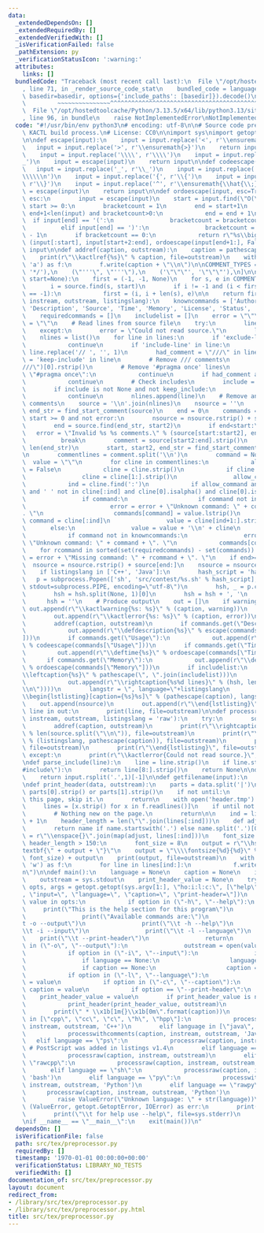 ```yaml
---
data:
  _extendedDependsOn: []
  _extendedRequiredBy: []
  _extendedVerifiedWith: []
  _isVerificationFailed: false
  _pathExtension: py
  _verificationStatusIcon: ':warning:'
  attributes:
    links: []
  bundledCode: "Traceback (most recent call last):\n  File \"/opt/hostedtoolcache/Python/3.13.5/x64/lib/python3.13/site-packages/onlinejudge_verify/documentation/build.py\"\
    , line 71, in _render_source_code_stat\n    bundled_code = language.bundle(stat.path,\
    \ basedir=basedir, options={'include_paths': [basedir]}).decode()\n          \
    \         ~~~~~~~~~~~~~~~^^^^^^^^^^^^^^^^^^^^^^^^^^^^^^^^^^^^^^^^^^^^^^^^^^^^^^^^^^^^^^^^^^\n\
    \  File \"/opt/hostedtoolcache/Python/3.13.5/x64/lib/python3.13/site-packages/onlinejudge_verify/languages/python.py\"\
    , line 96, in bundle\n    raise NotImplementedError\nNotImplementedError\n"
  code: "#!/usr/bin/env python3\n# encoding: utf-8\n\n# Source code preprocessor for\
    \ KACTL build process.\n# License: CC0\n\nimport sys\nimport getopt\nimport subprocess\n\
    \n\ndef escape(input):\n    input = input.replace('<', r'\\ensuremath{<}')\n \
    \   input = input.replace('>', r'\\ensuremath{>}')\n    return input\n\ndef pathescape(input):\n\
    \    input = input.replace('\\\\', r'\\\\')\n    input = input.replace('_', r'\\\
    _')\n    input = escape(input)\n    return input\n\ndef codeescape(input):\n \
    \   input = input.replace('_', r'\\_')\n    input = input.replace('\\n', '\\\\\
    \\\\\\n')\n    input = input.replace('{', r'\\{')\n    input = input.replace('}',\
    \ r'\\}')\n    input = input.replace('^', r'\\ensuremath{\\hat{\\;}}')\n    input\
    \ = escape(input)\n    return input\n\ndef ordoescape(input, esc=True):\n    if\
    \ esc:\n        input = escape(input)\n    start = input.find(\"O(\")\n    if\
    \ start >= 0:\n        bracketcount = 1\n        end = start+1\n        while\
    \ end+1<len(input) and bracketcount>0:\n            end = end + 1\n          \
    \  if input[end] == '(':\n                bracketcount = bracketcount + 1\n  \
    \          elif input[end] == ')':\n                bracketcount = bracketcount\
    \ - 1\n        if bracketcount == 0:\n            return r\"%s\\bigo{%s}%s\" %\
    \ (input[:start], input[start+2:end], ordoescape(input[end+1:], False))\n    return\
    \ input\n\ndef addref(caption, outstream):\n    caption = pathescape(caption).strip()\n\
    \    print(r\"\\kactlref{%s}\" % caption, file=outstream)\n    with open('header.tmp',\
    \ 'a') as f:\n        f.write(caption + \"\\n\")\n\nCOMMENT_TYPES = [\n    ('/**',\
    \ '*/'),\n    (\"'''\", \"'''\"),\n    ('\"\"\"', '\"\"\"'),\n]\n\ndef find_start_comment(source,\
    \ start=None):\n    first = (-1, -1, None)\n    for s, e in COMMENT_TYPES:\n \
    \       i = source.find(s, start)\n        if i != -1 and (i < first[0] or first[0]\
    \ == -1):\n            first = (i, i + len(s), e)\n\n    return first\n\ndef processwithcomments(caption,\
    \ instream, outstream, listingslang):\n    knowncommands = ['Author', 'Date',\
    \ 'Description', 'Source', 'Time', 'Memory', 'License', 'Status', 'Usage', 'Details']\n\
    \    requiredcommands = []\n    includelist = []\n    error = \"\"\n    warning\
    \ = \"\"\n    # Read lines from source file\n    try:\n        lines = instream.readlines()\n\
    \    except:\n        error = \"Could not read source.\"\n        lines = []\n\
    \    nlines = list()\n    for line in lines:\n        if 'exclude-line' in line:\n\
    \            continue\n        if 'include-line' in line:\n            line =\
    \ line.replace('// ', '', 1)\n        had_comment = \"///\" in line\n        keep_include\
    \ = 'keep-include' in line\n        # Remove /// comments\n        line = line.split(\"\
    ///\")[0].rstrip()\n        # Remove '#pragma once' lines\n        if line ==\
    \ \"#pragma once\":\n            continue\n        if had_comment and not line:\n\
    \            continue\n        # Check includes\n        include = parse_include(line)\n\
    \        if include is not None and not keep_include:\n            includelist.append(include)\n\
    \            continue\n        nlines.append(line)\n    # Remove and process multiline\
    \ comments\n    source = '\\n'.join(nlines)\n    nsource = ''\n    start, start2,\
    \ end_str = find_start_comment(source)\n    end = 0\n    commands = {}\n    while\
    \ start >= 0 and not error:\n        nsource = nsource.rstrip() + source[end:start]\n\
    \        end = source.find(end_str, start2)\n        if end<start:\n         \
    \   error = \"Invalid %s %s comments.\" % (source[start:start2], end_str)\n  \
    \          break\n        comment = source[start2:end].strip()\n        end +=\
    \ len(end_str)\n        start, start2, end_str = find_start_comment(source, end)\n\
    \n        commentlines = comment.split('\\n')\n        command = None\n      \
    \  value = \"\"\n        for cline in commentlines:\n            allow_command\
    \ = False\n            cline = cline.strip()\n            if cline.startswith('*'):\n\
    \                cline = cline[1:].strip()\n                allow_command = True\n\
    \            ind = cline.find(':')\n            if allow_command and ind != -1\
    \ and ' ' not in cline[:ind] and cline[0].isalpha() and cline[0].isupper():\n\
    \                if command:\n                    if command not in knowncommands:\n\
    \                        error = error + \"Unknown command: \" + command + \"\
    . \"\n                    commands[command] = value.lstrip()\n               \
    \ command = cline[:ind]\n                value = cline[ind+1:].strip()\n     \
    \       else:\n                value = value + '\\n' + cline\n        if command:\n\
    \            if command not in knowncommands:\n                error = error +\
    \ \"Unknown command: \" + command + \". \"\n            commands[command] = value.lstrip()\n\
    \    for rcommand in sorted(set(requiredcommands) - set(commands)):\n        error\
    \ = error + \"Missing command: \" + rcommand + \". \"\n    if end>=0:\n      \
    \  nsource = nsource.rstrip() + source[end:]\n    nsource = nsource.strip()\n\n\
    \    if listingslang in ['C++', 'Java']:\n        hash_script = 'hash'\n     \
    \   p = subprocess.Popen(['sh', 'src/contest/%s.sh' % hash_script], stdin=subprocess.PIPE,\
    \ stdout=subprocess.PIPE, encoding=\"utf-8\")\n        hsh, _ = p.communicate(nsource)\n\
    \        hsh = hsh.split(None, 1)[0]\n        hsh = hsh + ', '\n    else:\n  \
    \      hsh = ''\n    # Produce output\n    out = []\n    if warning:\n       \
    \ out.append(r\"\\kactlwarning{%s: %s}\" % (caption, warning))\n    if error:\n\
    \        out.append(r\"\\kactlerror{%s: %s}\" % (caption, error))\n    else:\n\
    \        addref(caption, outstream)\n        if commands.get(\"Description\"):\n\
    \            out.append(r\"\\defdescription{%s}\" % escape(commands[\"Description\"\
    ]))\n        if commands.get(\"Usage\"):\n            out.append(r\"\\defusage{%s}\"\
    \ % codeescape(commands[\"Usage\"]))\n        if commands.get(\"Time\"):\n   \
    \         out.append(r\"\\deftime{%s}\" % ordoescape(commands[\"Time\"]))\n  \
    \      if commands.get(\"Memory\"):\n            out.append(r\"\\defmemory{%s}\"\
    \ % ordoescape(commands[\"Memory\"]))\n        if includelist:\n            out.append(r\"\
    \\leftcaption{%s}\" % pathescape(\", \".join(includelist)))\n        if nsource:\n\
    \            out.append(r\"\\rightcaption{%s%d lines}\" % (hsh, len(nsource.split(\"\
    \\n\"))))\n        langstr = \", language=\"+listingslang\n        out.append(r\"\
    \\begin{lstlisting}[caption={%s}%s]\" % (pathescape(caption), langstr))\n    \
    \    out.append(nsource)\n        out.append(r\"\\end{lstlisting}\")\n\n    for\
    \ line in out:\n        print(line, file=outstream)\n\ndef processraw(caption,\
    \ instream, outstream, listingslang = 'raw'):\n    try:\n        source = instream.read().strip()\n\
    \        addref(caption, outstream)\n        print(r\"\\rightcaption{%d lines}\"\
    \ % len(source.split(\"\\n\")), file=outstream)\n        print(r\"\\begin{lstlisting}[language=%s,caption={%s}]\"\
    \ % (listingslang, pathescape(caption)), file=outstream)\n        print(source,\
    \ file=outstream)\n        print(r\"\\end{lstlisting}\", file=outstream)\n   \
    \ except:\n        print(r\"\\kactlerror{Could not read source.}\", file=outstream)\n\
    \ndef parse_include(line):\n    line = line.strip()\n    if line.startswith(\"\
    #include\"):\n        return line[8:].strip()\n    return None\n\ndef getlang(input):\n\
    \    return input.rsplit('.',1)[-1]\n\ndef getfilename(input):\n    return input.rsplit('/',1)[-1]\n\
    \ndef print_header(data, outstream):\n    parts = data.split('|')\n    until =\
    \ parts[0].strip() or parts[1].strip()\n    if not until:\n        # Nothing on\
    \ this page, skip it.\n        return\n    with open('header.tmp') as f:\n   \
    \     lines = [x.strip() for x in f.readlines()]\n    if until not in lines:\n\
    \        # Nothing new on the page.\n        return\n\n    ind = lines.index(until)\
    \ + 1\n    header_length = len(\"\".join(lines[:ind]))\n    def adjust(name):\n\
    \        return name if name.startswith('.') else name.split('.')[0]\n    output\
    \ = r\"\\enspace{}\".join(map(adjust, lines[:ind]))\n    font_size = 10\n    if\
    \ header_length > 150:\n        font_size = 8\n    output = r\"\\hspace{3mm}\\\
    textbf{\" + output + \"}\"\n    output = \"\\\\fontsize{%d}{%d}\" % (font_size,\
    \ font_size) + output\n    print(output, file=outstream)\n    with open('header.tmp',\
    \ 'w') as f:\n        for line in lines[ind:]:\n            f.write(line + \"\\\
    n\")\n\ndef main():\n    language = None\n    caption = None\n    instream = sys.stdin\n\
    \    outstream = sys.stdout\n    print_header_value = None\n    try:\n       \
    \ opts, args = getopt.getopt(sys.argv[1:], \"ho:i:l:c:\", [\"help\", \"output=\"\
    , \"input=\", \"language=\", \"caption=\", \"print-header=\"])\n        for option,\
    \ value in opts:\n            if option in (\"-h\", \"--help\"):\n           \
    \     print(\"This is the help section for this program\")\n                print()\n\
    \                print(\"Available commands are:\")\n                print(\"\\\
    t -o --output\")\n                print(\"\\t -h --help\")\n                print(\"\
    \\t -i --input\")\n                print(\"\\t -l --language\")\n            \
    \    print(\"\\t --print-header\")\n                return\n            if option\
    \ in (\"-o\", \"--output\"):\n                outstream = open(value, \"w\")\n\
    \            if option in (\"-i\", \"--input\"):\n                instream = open(value)\n\
    \                if language == None:\n                    language = getlang(value)\n\
    \                if caption == None:\n                    caption = getfilename(value)\n\
    \            if option in (\"-l\", \"--language\"):\n                language\
    \ = value\n            if option in (\"-c\", \"--caption\"):\n               \
    \ caption = value\n            if option == \"--print-header\":\n            \
    \    print_header_value = value\n        if print_header_value is not None:\n\
    \            print_header(print_header_value, outstream)\n            return\n\
    \        print(\" * \\x1b[1m{}\\x1b[0m\".format(caption))\n        if language\
    \ in [\"cpp\", \"cc\", \"c\", \"h\", \"hpp\"]:\n            processwithcomments(caption,\
    \ instream, outstream, 'C++')\n        elif language in [\"java\", \"kt\"]:\n\
    \            processwithcomments(caption, instream, outstream, 'Java')\n     \
    \   elif language == \"ps\":\n            processraw(caption, instream, outstream)\
    \ # PostScript was added in listings v1.4\n        elif language == \"raw\":\n\
    \            processraw(caption, instream, outstream)\n        elif language ==\
    \ \"rawcpp\":\n            processraw(caption, instream, outstream, 'C++')\n \
    \       elif language == \"sh\":\n            processraw(caption, instream, outstream,\
    \ 'bash')\n        elif language == \"py\":\n            processwithcomments(caption,\
    \ instream, outstream, 'Python')\n        elif language == \"rawpy\":\n      \
    \      processraw(caption, instream, outstream, 'Python')\n        else:\n   \
    \         raise ValueError(\"Unknown language: \" + str(language))\n    except\
    \ (ValueError, getopt.GetoptError, IOError) as err:\n        print(str(err), file=sys.stderr)\n\
    \        print(\"\\t for help use --help\", file=sys.stderr)\n        return 2\n\
    \nif __name__ == \"__main__\":\n    exit(main())\n"
  dependsOn: []
  isVerificationFile: false
  path: src/tex/preprocessor.py
  requiredBy: []
  timestamp: '1970-01-01 00:00:00+00:00'
  verificationStatus: LIBRARY_NO_TESTS
  verifiedWith: []
documentation_of: src/tex/preprocessor.py
layout: document
redirect_from:
- /library/src/tex/preprocessor.py
- /library/src/tex/preprocessor.py.html
title: src/tex/preprocessor.py
---
```


